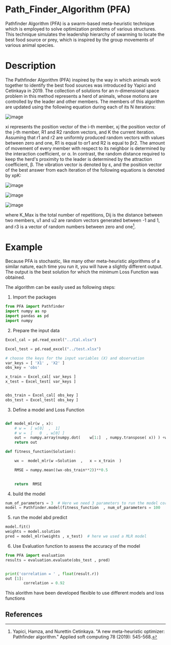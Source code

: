 # Path_Finder_Algorithm (PFA)
Pathfinder Algorithm (PFA) is a swarm-based meta-heuristic technique which is employed to solve optimization problems of various structures. This technique simulates the leadership hierarchy of swarming to locate the best food source or prey, which is inspired by the group movements of various animal species.

# Description
The Pathfinder Algorithm (PFA) inspired by the way in which animals work together to identify the best food sources was introduced by Yapici and Cetinkaya in 2019. The collection of solutions for an n-dimensional space problem in this method represents a herd of animals, whose motions are controlled by the leader and other members. The members of this algorithm are updated using the following equation during each of its N iterations: 

 ![image](https://user-images.githubusercontent.com/93834390/218518989-779f71fb-c341-45d6-a811-80845d7f8dce.png)
 
 
xi represents the position vector of the i-th member, xj the position vector of the j-th member, R1 and R2 random vectors, and K the current iteration. Assuming that r1 and r2 are uniformly produced random vectors with values between zero and one, R1 is equal to αr1 and R2 is equal to βr2. The amount of movement of every member with respect to its neighbor is determined by the interaction coefficient, or α. In contrast, the random distance required to keep the herd's proximity to the leader is determined by the attraction coefficient, β. The vibration vector is denoted by ε, and the position vector of the best answer from each iteration of the following equations is denoted by xpK: 

![image](https://user-images.githubusercontent.com/93834390/218519448-c47daa63-3ea1-43e1-9ab8-27c1b5bb6f76.png)

![image](https://user-images.githubusercontent.com/93834390/218519501-4fc15738-db60-4c4b-aa7e-66dc1f74db08.png)

![image](https://user-images.githubusercontent.com/93834390/218519576-42c72fc9-3e4d-4573-9665-c272f505d96e.png)

where K_Max is the total number of repetitions, Dij is the distance between two members, u1 and u2 are random vectors generated between -1 and 1, and r3 is a vector of random numbers between zero and one[^1].

# Example
Because PFA is stochastic, like many other meta-heuristic algorithms of a similar nature, each time you run it, you will have a slightly different output. The output is the best solution for which the minimum Loss Function was obtained.

The algorithm can be easily used as following steps:

1) Import the packages

```python
from PFA import Pathfinder
import numpy as np
import pandas as pd
import numpy
```
2) Prepare the input data
```python
Excel_cal = pd.read_excel("../Cal.xlsx")

Excel_test = pd.read_excel("../test.xlsx")

# choose the keys for the input variables (X) and observation
var_keys = [ 'X1' , 'X2' ] 
obs_key = 'obs'

x_train = Excel_cal[ var_keys ] 
x_test = Excel_test[ var_keys ] 


obs_train = Excel_cal[ obs_key ] 
obs_test = Excel_test[ obs_key ]

```


3) Define a model and Loss Function 

```python

def model_mlr(w , x):
    # w =  [ w[0]  ,  1]
    # w =  [   0  , w[0] ]
    out =  numpy.array(numpy.dot(    w[1:]  , numpy.transpose( x)) ) +w[0]
    return out

def fitness_function(Solution):

    wx =  model_mlr(w =Solution  ,   x = x_train  )

    RMSE = numpy.mean((wx-obs_train**2))**0.5

    
    return  RMSE
```

4) build the model


```python
num_of_parameters = 3  # Here we need 3 parameters to run the model correctly 
model = Pathfinder.model(fitness_function  , num_of_parameters = 100   , initialize_iteration = 100  , PFA_iteration ,alpha =1  , beta=1 , converging_threshold = 0.01)
```
5) run the model abd predict


```python
model.fit() 
weights = model.solution
pred = model_mlr(weights , x_test)  # here we used a MLR model 
```

6) Use Evaluation function to assess the accuracy of the model

```python
from PFA import evaluation
results = evaluation.evaluate(obs_test , pred)

```

```python

print('correlation = ' , float(result.r))
out [1]:
        correlation = 0.92
```

This alorithm have been developed flexible to use different models and loss functions 


## References
[^1]: Yapici, Hamza, and Nurettin Cetinkaya. "A new meta-heuristic optimizer: Pathfinder algorithm." Applied soft computing 78 (2019): 545-568.
[^2]: Nosratpour, Reza, Majid Rahimzadegan, and Niloufar Beikahmadi. "Introducing a merged precipitation satellite model using satellite precipitation products, land surface temperature, and precipitable water vapor." Geocarto International (2022): 1-31.






